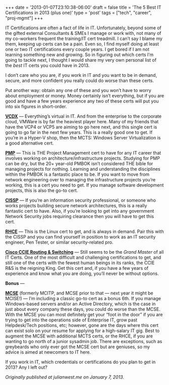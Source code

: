 +++
date = '2013-01-07T23:10:38-06:00'
draft = false
title = 'The 5 Best IT Certifications in 2013 (plus one)'
type = 'post'
tags = ["tech", "career", "proj-mgmt"]
+++

IT Certifications are often a fact of life in IT. Unfortunately, beyond some of the gifted external Consultants & SMEs I manage or work with, not many of my co-workers frequent the training/IT cert treadmill. I can’t say I blame my them, keeping up certs can be a pain. Even so, I find myself doing at least one or two IT certifications every couple years. I get bored if I am not learning something new and growing. So in figuring out which certs I’m going to tackle next, I thought I would share my very own personal list of the <i>best</i> IT certs you could have in 2013.<br />

I don’t care who you are, if you work in IT and you want to be in demand, secure, and more confident you really could do worse than these certs.<br />

Put another way: obtain any one of these and you won’t have to worry about employment or money. Money certainly isn’t everything, but if you are good and have a few years experience any two of these certs will put you into six figures in short-order.<br />

<u><b>VCDX</b></u> — Everything’s virtual in IT. And from the enterprise to the corporate cloud, VMWare is by far the heaviest player here. Many of my friends that have the VCP4 or VCP5 are aiming to go here next, and this single cert is going to go far in the next few years. This is a really good one to get. If you’re in a Hyper-V shop, then the MCTS: Windows Server Virtualization is a good alternative cert.<br />

<u><b>PMP</b></u> — This is THE Project Management cert to have for any IT career that involves working on architecture/infrastructure projects. Studying for PMP can be dry, but the 20+ year-old PMBOK isn’t considered THE bible for managing projects for nothing. Learning and understanding the disciplines within the PMBOK is a fantastic place to be. If you want to move from network engineering over to managing the infrastructure projects you’re working, this is a cert you need to get. If you manage software development projects, this is also the go-to cert.<br />

<u><b>CISSP</b></u> — If you’re an information security professional, or someone who works projects building secure network architectures, this is a really fantastic cert to have. Also, if you’re looking to get into any government Network Security jobs requiring clearance then you will have to get this cert.<br />

<u><b>RHCE</b></u> — This is the Linux cert to get, and is always in demand. Pair this with the CISSP and you can find yourself in position to work as an IT security engineer, Pen Tester, or similar security-related pro.<br />

<u><b>Cisco CCIE Routing & Switching</b></u>  — Still seems to be the <i>Grand Master</i> of all IT Certs. One of the most difficult and challenging certifications to get, and still one of the certs with the fewest human beings in its ranks, the CCIE R&S is the reigning King. Get this cert and, if you have a few years of experience and know what you are doing, you’ll never be without options.<br />

<b>Bonus</b> —<br />

<u><b>MCSE</b></u> (formerly MCITP, and MCSE prior to that — next year it might be MCISE!) — I’m including a classic go-to cert as a bonus 6th. If you manage Windows-based servers and/or an Active Directory, which is the case in just about every company these days, you could do worse than the MCSE. With the MCSE you can most definitely get your “foot in the door” if you are trying to get into the operations side of Enterprise IT, grow past Helpdesk/Tech positions, etc; however, gone are the days where this cert can exist solo on your resume for applying for a high-salary IT gig. Best to augment the MCSE with additional MCTS certs, or the RHCE, if you are wanting to go north of a junior sysadmin job. There are exceptions, such as greybeards who only ever got the MCSE cert but are geniuses, so my advice is aimed at newcomers to IT here.<br />

If you work in IT, which credentials or certifications do you plan to get in 2013? Any I left out?<br />


<i>Originally published at julianwest.me on January 7, 2013.</i>